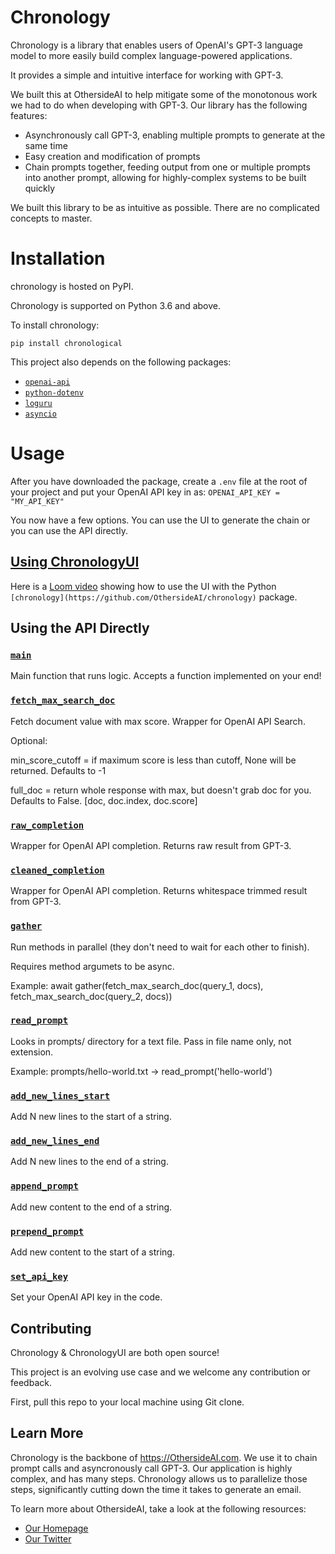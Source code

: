 # Chronology

Chronology is a library that enables users of OpenAI's GPT-3 language model to more easily build complex language-powered applications. 

It provides a simple and intuitive interface for working with GPT-3.

We built this at OthersideAI to help mitigate some of the monotonous work we had to do when developing with GPT-3. Our library has the following features:

- Asynchronously call GPT-3, enabling multiple prompts to generate at the same time
- Easy creation and modification of prompts
- Chain prompts together, feeding output from one or multiple prompts into another prompt, allowing for highly-complex systems to be built quickly

We built this library to be as intuitive as possible. There are no complicated concepts to master.

# Installation

chronology is hosted on PyPI.

Chronology is supported on Python 3.6 and above.

To install chronology:

`pip install chronological`

This project also depends on the following packages: 
* [`openai-api`](https://github.com/openai/openai-python)
* [`python-dotenv`](https://pypi.org/project/python-dotenv/)
* [`loguru`](https://github.com/Delgan/loguru)
* [`asyncio`](https://docs.python.org/3/library/asyncio.html)

# Usage

After you have downloaded the package, create a `.env` file at the root of your project and put your OpenAI API key in as:
`OPENAI_API_KEY = "MY_API_KEY"`

You now have a few options. You can use the UI to generate the chain or you can use the API directly.

## [Using ChronologyUI](https://github.com/OthersideAI/chronology-ui)

Here is a [Loom video](https://www.loom.com/share/47cb8d328ebd446db4d98ea1c0cac2c7?sharedAppSource=personal_library) showing how to use the UI with the Python `[chronology](https://github.com/OthersideAI/chronology)` package.

## Using the API Directly

### [`main`](#main)

Main function that runs logic. Accepts a function implemented on your end!

### [`fetch_max_search_doc`](#fetch_max_search_doc)

Fetch document value with max score. Wrapper for OpenAI API Search.

Optional:

min_score_cutoff = if maximum score is less than cutoff, None will be returned. Defaults to -1

full_doc = return whole response with max, but doesn't grab doc for you. Defaults to False. [doc, doc.index, doc.score]

### [`raw_completion`](#raw_completion)

Wrapper for OpenAI API completion. Returns raw result from GPT-3.

### [`cleaned_completion`](#cleaned_completion)

Wrapper for OpenAI API completion. Returns whitespace trimmed result from GPT-3.

### [`gather`](#gather)

Run methods in parallel (they don't need to wait for each other to finish).

Requires method argumets to be async.

Example: await gather(fetch_max_search_doc(query_1, docs), fetch_max_search_doc(query_2, docs))

### [`read_prompt`](#read_prompt)

Looks in prompts/ directory for a text file. Pass in file name only, not extension.

Example: prompts/hello-world.txt -> read_prompt('hello-world')


### [`add_new_lines_start`](#add_new_lines_start)

Add N new lines to the start of a string.

### [`add_new_lines_end`](#add_new_lines_end)

Add N new lines to the end of a string.

### [`append_prompt`](#append_prompt)

Add new content to the end of a string.

### [`prepend_prompt`](#prepend_prompt)

Add new content to the start of a string.

### [`set_api_key`](#set_api_key)

Set your OpenAI API key in the code.

## Contributing

Chronology & ChronologyUI are both open source!

This project is an evolving use case and we welcome any contribution or feedback.

First, pull this repo to your local machine using Git clone.

## Learn More

Chronology is the backbone of https://OthersideAI.com. We use it to chain prompt calls and asyncronously call GPT-3. Our application is highly complex, and has many steps. Chronology allows us to parallelize those steps, significantly cutting down the time it takes to generate an email.

To learn more about OthersideAI, take a look at the following resources:

- [Our Homepage](https://www.othersideai.com/)
- [Our Twitter](https://twitter.com/othersideai)
